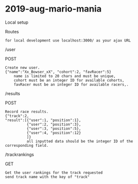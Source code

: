 # 2019-aug-mario-mania

Local setup

Routes

    for local development use localhost:3000/ as your ajax URL

/user

POST

    Create new user.
    {"name":"Xx_Bowser_xX", "cohort":2, "favRacer":5}
        name is limited to 20 chars and must be unique,
        cohort must be an integer ID for available cohorts,
        favRacer must be an integer ID for available racers,.

/results

POST

    Record race results.
    {"track":2, 
    "result":[{"user":1, "position":1},
              {"user":2, "position":3},
              {"user":3, "position":5},
              {"user":4, "position":12}
              ]}
              all inputted data should be the integer ID of the corresponding field.
/trackrankings

GET

    Get the user rankings for the track requested
    send track name with the key of "track"


